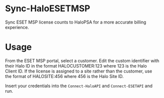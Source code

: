 # Sync-HaloESETMSP
Sync ESET MSP license counts to HaloPSA for a more accurate billing experience.

# Usage
From the ESET MSP portal, select a customer. Edit the custom identifier with their Halo ID in the format HALOCUSTOMER:123 where 123 is the Halo Client ID.
If the license is assigned to a site rather than the customer, use the format of HALOSITE:456 where 456 is the Halo Site ID.

Insert your credentials into the `Connect-HaloAPI` and `Connect-ESETAPI` and run.
